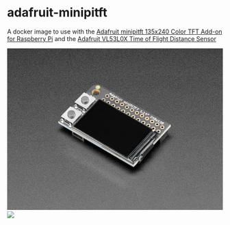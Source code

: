 # adafruit-minipitft
A docker image to use with the [Adafruit minipitft 135x240 Color TFT Add-on for Raspberry Pi](https://www.adafruit.com/product/4393) and the [Adafruit VL53L0X Time of Flight Distance Sensor](https://www.adafruit.com/product/3317)

![](https://raw.githubusercontent.com/promethee/adafruit-minipitft/main/4393-00.jpg) ![](https://raw.githubusercontent.com/promethee/adafruit-minipitft/main/3317-15.jpg)
